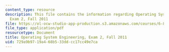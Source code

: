 ```yaml
---
content_type: resource
description: This file contains the information regarding Operating System Engineering,
  Exam 2, Fall 2011
file: https://ol-ocw-studio-app-production.s3.amazonaws.com/courses/6-828-operating-system-engineering-fall-2012/729a9b9719a468b533ddcc17cc49e7ca_MIT6_828F12_q11_2.pdf
file_type: application/pdf
resourcetype: Document
title: Operating System Engineering, Exam 2, Fall 2011
uid: 729a9b97-19a4-68b5-33dd-cc17cc49e7ca
---
```

